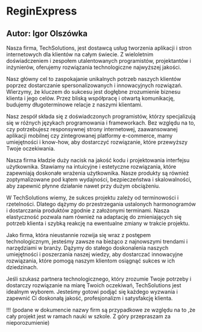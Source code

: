 # ReginExpress
## Autor: Igor Olszówka
Nasza firma, TechSolutions, jest dostawcą usług tworzenia aplikacji i stron internetowych dla klientów na całym świecie. Z wieloletnim doświadczeniem i zespołem utalentowanych programistów, projektantów i inżynierów, oferujemy rozwiązania technologiczne najwyższej jakości.

Nasz główny cel to zaspokajanie unikalnych potrzeb naszych klientów poprzez dostarczanie spersonalizowanych i innowacyjnych rozwiązań. Wierzymy, że kluczem do sukcesu jest dogłębne zrozumienie biznesu klienta i jego celów. Przez bliską współpracę i otwartą komunikację, budujemy długoterminowe relacje z naszymi klientami.

Nasz zespół składa się z doświadczonych programistów, którzy specjalizują się w różnych językach programowania i frameworkach. Bez względu na to, czy potrzebujesz responsywnej strony internetowej, zaawansowanej aplikacji mobilnej czy zintegrowanej platformy e-commerce, mamy umiejętności i know-how, aby dostarczyć rozwiązanie, które przewyższy Twoje oczekiwania.

Nasza firma kładzie duży nacisk na jakość kodu i projektowania interfejsu użytkownika. Stawiamy na intuicyjne i estetyczne rozwiązania, które zapewniają doskonałe wrażenia użytkownika. Nasze produkty są również zoptymalizowane pod kątem wydajności, bezpieczeństwa i skalowalności, aby zapewnić płynne działanie nawet przy dużym obciążeniu.

W TechSolutions wiemy, że sukces projektu zależy od terminowości i rzetelności. Dlatego dążymy do przestrzegania ustalonych harmonogramów i dostarczania produktów zgodnie z założonymi terminami. Nasza elastyczność pozwala nam również na adaptację do zmieniających się potrzeb klienta i szybką reakcję na ewentualne zmiany w trakcie projektu.

Jako firma, która nieustannie rozwija się wraz z postępem technologicznym, jesteśmy zawsze na bieżąco z najnowszymi trendami i narzędziami w branży. Dążymy do stałego doskonalenia naszych umiejętności i poszerzania naszej wiedzy, aby dostarczać innowacyjne rozwiązania, które pomogą naszym klientom osiągnąć sukces w ich dziedzinach.

Jeśli szukasz partnera technologicznego, który zrozumie Twoje potrzeby i dostarczy rozwiązanie na miarę Twoich oczekiwań, TechSolutions jest idealnym wyborem. Jesteśmy gotowi podjąć się każdego wyzwania i zapewnić Ci doskonałą jakość, profesjonalizm i satysfakcję klienta.

!!!
(podane w dokumencie nazwy firm są przypadkowe ze względu na to ,że cały projekt jest w ramach nauki w szkole. Z góry przepraszam za nieporozumienie)

